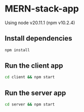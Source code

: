 # MERN-stack-app

Using node v20.11.1 (npm v10.2.4)

## Install dependencies

```bash
npm install
```

## Run the client app

```bash
cd client && npm start
```

## Run the server app

```bash
cd server && npm start
```
